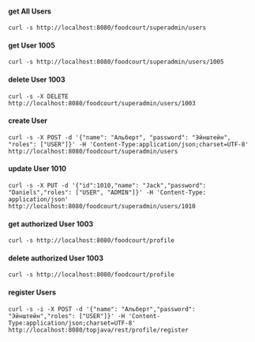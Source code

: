 #### get All Users
`curl -s http://localhost:8080/foodcourt/superadmin/users`

#### get User 1005
`curl -s http://localhost:8080/foodcourt/superadmin/users/1005`

#### delete User 1003
`curl -s -X DELETE http://localhost:8080/foodcourt/superadmin/users/1003`

#### create User 
`curl -s -X POST -d '{"name": "Альберт", "password": "Эйнштейн", "roles": ["USER"]}' -H 'Content-Type:application/json;charset=UTF-8' http://localhost:8080/foodcourt/superadmin/users`

#### update User 1010
`curl -s -X PUT -d '{"id":1010,"name": "Jack","password": "Daniels","roles": ["USER", "ADMIN"]}' -H 'Content-Type: application/json' http://localhost:8080/foodcourt/superadmin/users/1010`

#### get authorized User 1003
`curl -s http://localhost:8080/foodcourt/profile`

#### delete authorized User 1003
`curl -s http://localhost:8080/foodcourt/profile`

#### register Users
`curl -s -i -X POST -d '{"name": "Альберт","password": "Эйнштейн","roles": ["USER"]}' -H 'Content-Type:application/json;charset=UTF-8' http://localhost:8080/topjava/rest/profile/register`
